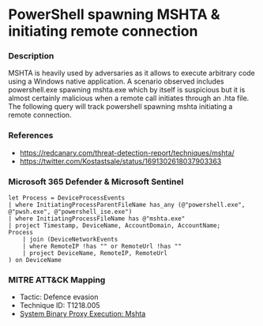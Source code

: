 # PowerShell spawning MSHTA & initiating remote connection

### Description

MSHTA is heavily used by adversaries as it allows to execute arbitrary code using a Windows native application. A scenario observed includes powershell.exe spawning mshta.exe which by itself is suspicious but it is almost certainly malicious when a remote call initiates through an .hta file. The following query will track powershell spawning mshta initiating a remote connection.

### References
- https://redcanary.com/threat-detection-report/techniques/mshta/
- https://twitter.com/Kostastsale/status/1691302618037903363

### Microsoft 365 Defender & Microsoft Sentinel
```
let Process = DeviceProcessEvents
| where InitiatingProcessParentFileName has_any (@"powershell.exe", @"pwsh.exe", @"powershell_ise.exe") 
| where InitiatingProcessFileName has @"mshta.exe"
| project Timestamp, DeviceName, AccountDomain, AccountName;
Process
    | join (DeviceNetworkEvents
    | where RemoteIP !has "" or RemoteUrl !has ""
    | project DeviceName, RemoteIP, RemoteUrl
) on DeviceName
```

### MITRE ATT&CK Mapping
- Tactic: Defence evasion
- Technique ID: T1218.005
- [System Binary Proxy Execution: Mshta](https://attack.mitre.org/techniques/T1218/005/)
